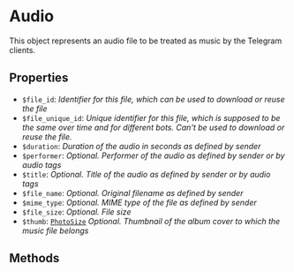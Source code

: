 # Audio	

This object represents an audio file to be treated as music by the Telegram clients.	

## Properties	

- `$file_id`: _Identifier for this file, which can be used to download or reuse the file_
- `$file_unique_id`: _Unique identifier for this file, which is supposed to be the same over time and for different bots. Can't be used to download or reuse the file._
- `$duration`: _Duration of the audio in seconds as defined by sender_
- `$performer`: _Optional. Performer of the audio as defined by sender or by audio tags_
- `$title`: _Optional. Title of the audio as defined by sender or by audio tags_
- `$file_name`: _Optional. Original filename as defined by sender_
- `$mime_type`: _Optional. MIME type of the file as defined by sender_
- `$file_size`: _Optional. File size_
- `$thumb`: [`PhotoSize`](PhotoSize.md) _Optional. Thumbnail of the album cover to which the music file belongs_

## Methods	
